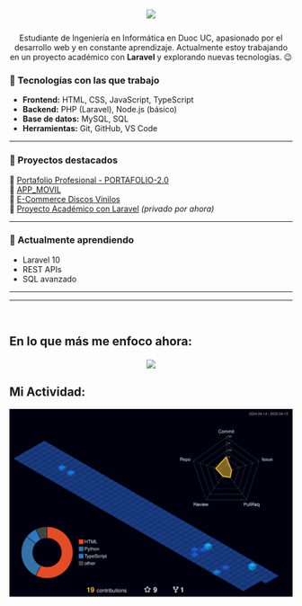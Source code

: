 <h1 align="center">
  <a href="https://git.io/typing-svg">
    <img src="https://readme-typing-svg.herokuapp.com/?lines=Hola+!+✌+😃;Soy+Joel+Medina...;all!&center=true&size=19">
  </a>
</h1>

<p align="center">
 Estudiante de Ingeniería en Informática en Duoc UC, apasionado por el desarrollo web y en constante aprendizaje.  
  Actualmente estoy trabajando en un proyecto académico con <strong>Laravel</strong> y explorando nuevas tecnologías. 😉
  </p>
<p align="center">

  
### 🚀 Tecnologías con las que trabajo

- **Frontend:** HTML, CSS, JavaScript, TypeScript
- **Backend:** PHP (Laravel), Node.js (básico)
- **Base de datos:** MySQL, SQL
- **Herramientas:** Git, GitHub, VS Code

---

### 📌 Proyectos destacados

🔹 [Portafolio Profesional - PORTAFOLIO-2.0](https://github.com/jjmmcode/PORTAFOLIO-2.0)  
🔹 [APP_MOVIL](https://github.com/jjmmcode/PRUEBA_PROG_MOVIL)  
🔹 [E-Commerce Discos Vinilos](https://github.com/jjmmcode/EXAMEN-PROG-WEB)  
🔹 [Proyecto Académico con Laravel](#) *(privado por ahora)*

---

### 🌱 Actualmente aprendiendo
- Laravel 10
- REST APIs
- SQL avanzado

---
  </p>
<hr>
<br>
  
## En lo que más me enfoco ahora:

  <div align=center>
    <a href="https://github.com/jjmmcode/github-readme-stats">
      <img width=325 align="center" src="https://github-readme-stats.vercel.app/api/top-langs/?username=jjmmcode&hide=c%23,powershell,Mathematica,Ruby,Objective-C,Objective-C%2b%2b,Cuda&title_color=61dafb&text_color=ffffff&icon_color=61dafb&bg_color=20232a&langs_count=8&layout=compact&border_color=61dafb&hide_border=true" />
    </a>
  </div>



## Mi Actividad:
![contrib graph](./profile-3d-contrib/profile-night-view.svg)

<!--
**jjmmcode/jjmmcode** is a ✨ _special_ ✨ repository because its `README.md` (this file) appears on your GitHub profile.

Here are some ideas to get you started:

- 🔭 I’m currently working on ...
- 🌱 I’m currently learning ...
- 👯 I’m looking to collaborate on ...
- 🤔 I’m looking for help with ...
- 💬 Ask me about ...
- 📫 How to reach me: ...
- 😄 Pronouns: ...
- ⚡ Fun fact: ...
-->
